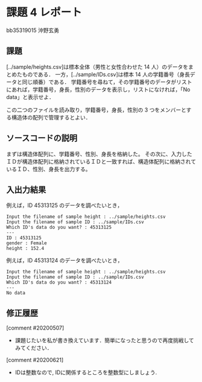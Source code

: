 # 課題 4 レポート

bb35319015 沖野玄勇

## 課題

[../sample/heights.csv]は標本全体（男性と女性合わせた 14 人）のデータをまとめたものである．
一方，[../sample/IDs.csv]は標本 14 人の学籍番号（身長データと同じ順番）である．
学籍番号を尋ねて，その学籍番号のデータがリストにあれば，学籍番号，身長，性別のデータを表示し，リストになければ，「No data」と表示せよ．

この二つのファイルを読み取り，学籍番号，身長，性別の 3 つをメンバーとする構造体の配列で管理するとよい．

## ソースコードの説明
まずは構造体配列に、学籍番号、性別、身長を格納した。
その次に、入力したＩＤが構造体配列に格納されているＩＤと一致すれば、構造体配列に格納されているＩＤ、性別、身長を出力する。
## 入出力結果

例えば，ID 45313125 のデータを調べたいとき，

```
Input the filename of sample height : ../sample/heights.csv
Input the filename of sample ID : ../sample/IDs.csv
Which ID's data do you want? : 45313125
---
ID : 45313125
gender : Female
height : 152.4
```

例えば，ID 45313124 のデータを調べたいとき，

```
Input the filename of sample height : ../sample/heights.csv
Input the filename of sample ID : ../sample/IDs.csv
Which ID's data do you want? : 45313124
---
No data
```

## 修正履歴

[comment #20200507]
- 課題じたいを私が書き換えています．簡単になったと思うので再度挑戦してみてください．

[comment #20200621]
- IDは整数なので, IDに関係するところを整数型にしましょう. 